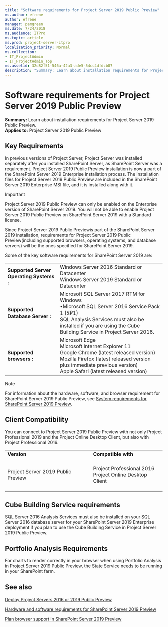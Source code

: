 ```yaml
---
title: "Software requirements for Project Server 2019 Public Preview"
ms.author: efrene
author: efrene
manager: pamgreen
ms.date: 7/24/2018
ms.audience: ITPro
ms.topic: article
ms.prod: project-server-itpro
localization_priority: Normal
ms.collection:
- IT_ProjectAdmin
- IT_ProjectAdmin_Top
ms.assetid: 32d82f51-546a-42a3-ade5-54cc4dfdcb87
description: "Summary: Learn about installation requirements for Project Server 2019 Public Preview."
---
```


# Software requirements for Project Server 2019 Public Preview
 
 **Summary:** Learn about installation requirements for Project Server 2019 Public Preview.<br/>
**Applies to:** Project Server 2019 Public Preview
  
## Key Requirements

In previous versions of Project Server, Project Server was installed separately after you installed SharePoint Server, as SharePoint Server was a requirement. Project Server 2019 Public Preview installation is now a part of the SharePoint Server 2019 Enterprise installation process. The installation files for Project Server 2019 Public Preview are included in the SharePoint Server 2019 Enterprise MSI file, and it is installed along with it. 
  
> [!IMPORTANT]
> Project Server 2019 Public Preview can only be enabled on the Enterprise version of SharePoint Server 2019. You will not be able to enable Project Server 2019 Public Preview on SharePoint Server 2019 with a Standard license. 
  
Since Project Server 2019 Public Previewis part of the SharePoint Server 2019 installation, requirements for Project Server 2019 Public Preview(including supported browsers, operating systems, and database servers) will be the ones specified for SharePoint Server 2019. 
  
Some of the key software requirements for SharePoint Server 2019 are:
  
|||
|:-----|:-----|
|**Supported Server Operating Systems** **:** <br/> | Windows Server 2016 Standard or Datacenter <br/>  Windows Server 2019 Standard or Datacenter <br/> |
|**Supported Database Server** **:** <br/> | Microsoft SQL Server 2017 RTM for Windows <br/> •Microsoft SQL Server 2016 Service Pack 1 (SP1) <br/>  SQL Analysis Services must also be installed if you are using the Cube Building Service in Project Server 2016. <br/> |
|**Supported browsers** **:** <br/> | Microsoft Edge <br/>  Microsoft Internet Explorer 11 <br/> Google Chrome (latest released version) <br/>  Mozilla Firefox (latest released version plus immediate previous version) <br/>  Apple Safari (latest released version) <br/> |
   
> [!NOTE]
> For information about the hardware, software, and browser requirement for SharePoint Server 2019 Public Preview, see [System requirements for SharePoint Server 2019 Preview](https://docs.microsoft.com/en-us/sharepoint/install/hardware-and-software-requirements-2019). 
  
## Client Compatibility

You can connect to Project Server 2019 Public Preview with not only Project Professional 2019 and the Project Online Desktop Client, but also with Project Professional 2016.
  
 
|||
|:-----|:-----|
|**Version** <br/> |**Compatible with** <br/> |
|Project Server 2019 Public Preview <br/> |<br/> Project Professional 2016 <br/>  Project Online Desktop Client <br/> <br/> |


   

## Cube Building Service requirements

SQL Server 2016 Analysis Services must also be installed on your SQL Server 2016 database server for your SharePoint Server 2019 Enterprise deployment if you plan to use the Cube Building Service in Project Server 2019 Public Preview.
  

  
## Portfolio Analysis Requirements

For charts to render correctly in your browser when using Portfolio Analysis in Project Server 2019 Public Preview, the State Service needs to be running in your SharePoint farm. 
  
## See also

#### 

[Deploy Project Servers 2016 or 2019 Public Preview](deploy-project-server-2016.md)

[Hardware and software requirements for SharePoint Server 2019 Preview](https://docs.microsoft.com/en-us/sharepoint/install/system-requirements-for-sharepoint-server-2016)
  
[Plan browser support in SharePoint Server 2019 Preview](https://docs.microsoft.com/en-us/sharepoint/install/browser-support-planning-0)

